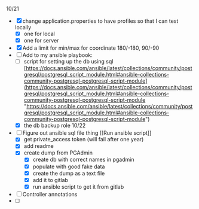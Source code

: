 10/21
- [x] change application.properties to have profiles so that I can test locally 
	- [x] one for local
	- [x] one for server
- [x] Add a limit for min/max for coordinate 180/-180, 90/-90
- [ ] Add to my ansible playbook:
	- [ ] script for setting up the db using sql		[https://docs.ansible.com/ansible/latest/collections/community/postgresql/postgresql_script_module.html#ansible-collections-community-postgresql-postgresql-script-module](https://docs.ansible.com/ansible/latest/collections/community/postgresql/postgresql_script_module.html#ansible-collections-community-postgresql-postgresql-script-module "https://docs.ansible.com/ansible/latest/collections/community/postgresql/postgresql_script_module.html#ansible-collections-community-postgresql-postgresql-script-module")
	- [x] the db backup role 
10/22
- [ ] Figure out ansible sql file thing [[Run ansible script]]
	- [x] get private_access token (will fail after one year)
	- [x] add readme 
	- [x] create dump from PGAdmin
		- [x] create db with correct names in pgadmin
		- [x] populate with good fake data
		- [x] create the dump as a text file
		- [x] add it to gitlab
		- [x] run ansible script to get it from gitlab
- [ ] Controller annotations
- [ ] 